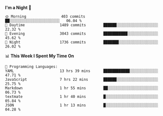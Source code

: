 <!--START_SECTION:waka-->
**I'm a Night 🦉** 

```text
🌞 Morning                403 commits         ██░░░░░░░░░░░░░░░░░░░░░░░   06.04 % 
🌆 Daytime                1489 commits        ██████░░░░░░░░░░░░░░░░░░░   22.32 % 
🌃 Evening                3043 commits        ███████████░░░░░░░░░░░░░░   45.62 % 
🌙 Night                  1736 commits        ███████░░░░░░░░░░░░░░░░░░   26.02 % 
```


📊 **This Week I Spent My Time On** 

```text
💬 Programming Languages: 
YAML                     13 hrs 39 mins      ████████████░░░░░░░░░░░░░   47.71 % 
JavaScript               7 hrs 22 mins       ██████░░░░░░░░░░░░░░░░░░░   25.75 % 
Markdown                 1 hr 55 mins        ██░░░░░░░░░░░░░░░░░░░░░░░   06.73 % 
textmate                 1 hr 40 mins        █░░░░░░░░░░░░░░░░░░░░░░░░   05.84 % 
JSON                     1 hr 13 mins        █░░░░░░░░░░░░░░░░░░░░░░░░   04.28 % 
```


<!--END_SECTION:waka-->
